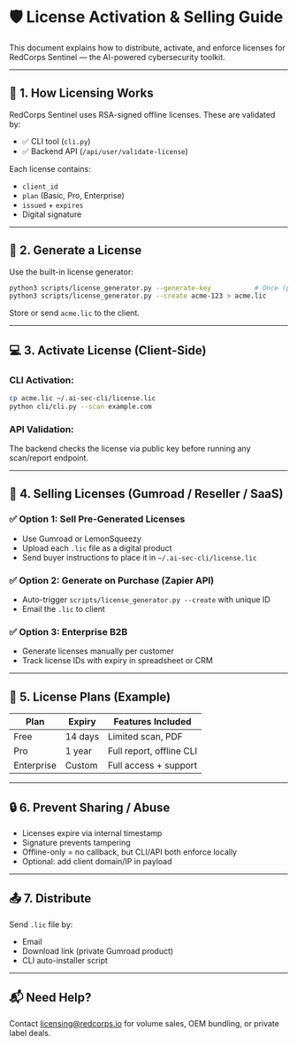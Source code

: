 # 🛡️ License Activation & Selling Guide

This document explains how to distribute, activate, and enforce licenses for RedCorps Sentinel — the AI-powered cybersecurity toolkit.

---

## 🔐 1. How Licensing Works

RedCorps Sentinel uses RSA-signed offline licenses. These are validated by:
- ✅ CLI tool (`cli.py`)
- ✅ Backend API (`/api/user/validate-license`)

Each license contains:
- `client_id`
- `plan` (Basic, Pro, Enterprise)
- `issued` + `expires`
- Digital signature

---

## 🧰 2. Generate a License

Use the built-in license generator:

```bash
python3 scripts/license_generator.py --generate-key           # Once (private/public)
python3 scripts/license_generator.py --create acme-123 > acme.lic
```

Store or send `acme.lic` to the client.

---

## 💻 3. Activate License (Client-Side)

### CLI Activation:
```bash
cp acme.lic ~/.ai-sec-cli/license.lic
python cli/cli.py --scan example.com
```

### API Validation:
The backend checks the license via public key before running any scan/report endpoint.

---

## 🛒 4. Selling Licenses (Gumroad / Reseller / SaaS)

### ✅ Option 1: Sell Pre-Generated Licenses
- Use Gumroad or LemonSqueezy
- Upload each `.lic` file as a digital product
- Send buyer instructions to place it in `~/.ai-sec-cli/license.lic`

### ✅ Option 2: Generate on Purchase (Zapier API)
- Auto-trigger `scripts/license_generator.py --create` with unique ID
- Email the `.lic` to client

### ✅ Option 3: Enterprise B2B
- Generate licenses manually per customer
- Track license IDs with expiry in spreadsheet or CRM

---

## 🧾 5. License Plans (Example)

| Plan       | Expiry    | Features Included           |
|------------|-----------|-----------------------------|
| Free       | 14 days   | Limited scan, PDF           |
| Pro        | 1 year    | Full report, offline CLI    |
| Enterprise | Custom    | Full access + support       |

---

## 🔒 6. Prevent Sharing / Abuse

- Licenses expire via internal timestamp
- Signature prevents tampering
- Offline-only = no callback, but CLI/API both enforce locally
- Optional: add client domain/IP in payload

---

## 📤 7. Distribute

Send `.lic` file by:
- Email
- Download link (private Gumroad product)
- CLI auto-installer script

---

## 📬 Need Help?
Contact licensing@redcorps.io for volume sales, OEM bundling, or private label deals.
